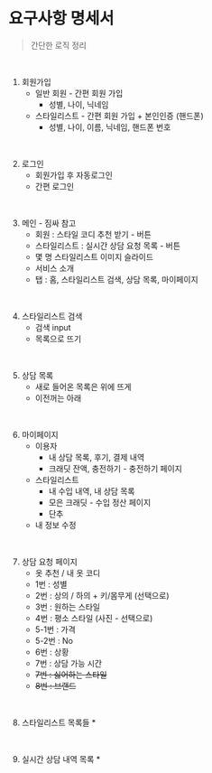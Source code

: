 <h1>요구사항 명세서</h1>

> 간단한 로직 정리

<br/>

1. 회원가입
   * 일반 회원 - 간편 회원 가입
     * 성별, 나이, 닉네임
   * 스타일리스트 - 간편 회원 가입 + 본인인증 (핸드폰)
     * 성별, 나이, 이름, 닉네임, 핸드폰 번호

<br/>

2. 로그인
   * 회원가입 후 자동로그인
   * 간편 로그인

<br/>

3. 메인 - 짐싸 참고
   * 회원 : 스타일 코디 추천 받기 - 버튼
   * 스타일리스트 : 실시간 상담 요청 목록 - 버튼
   * 몇 명 스타일리스트 이미지 슬라이드
   * 서비스 소개
   * 탭 : 홈, 스타일리스트 검색, 상담 목록, 마이페이지

<br/>

4. 스타일리스트 검색
   * 검색 input
   * 목록으로 뜨기

<br/>

5. 상담 목록
   * 새로 들어온 목록은 위에 뜨게
   * 이전꺼는 아래

<br/>

6. 마이페이지
   * 이용자
     * 내 상담 목록, 후기, 결제 내역
     * 크래딧 잔액, 충전하기 - 충전하기 페이지
   * 스타일리스트
     * 내 수입 내역, 내 상담 목록
     * 모은 크래딧 - 수입 정산 페이지
     * 단추
   * 내 정보 수정

<br/>

7. 상담 요청 페이지
   * 옷 추천 / 내 옷 코디
   * 1번 : 성별
   * 2번 : 상의 / 하의 + 키/몸무게 (선택으로)
   * 3번 : 원하는 스타일
   * 4번 : 평소 스타일 (사진 - 선택으로) 
   * 5-1번 : 가격
   * 5-2번 : No
   * 6번 : 상황 
   * 7번 : 상담 가능 시간
   * ~~7번 : 싫어하는 스타일~~
   * ~~8번 : 브랜드~~

<br/>

8. 스타일리스트 목록들
   * 

<br/>

9. 실시간 상담 내역 목록
   * 

<br/>